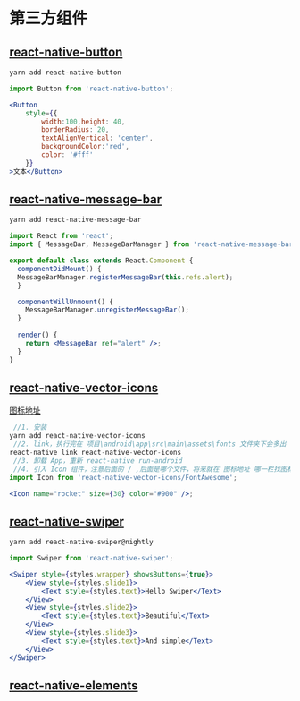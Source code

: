 # 第三方组件

## [react-native-button](https://github.com/ide/react-native-button)

```jsx
yarn add react-native-button

import Button from 'react-native-button';

<Button 
    style={{
        width:100,height: 40,
        borderRadius: 20,
        textAlignVertical: 'center',
        backgroundColor:'red',
        color: '#fff'
    }}
>文本</Button>
```

## [react-native-message-bar](https://github.com/KBLNY/react-native-message-bar)

```jsx
yarn add react-native-message-bar

import React from 'react';
import { MessageBar, MessageBarManager } from 'react-native-message-bar';

export default class extends React.Component {
  componentDidMount() {
  MessageBarManager.registerMessageBar(this.refs.alert);
  }

  componentWillUnmount() {
    MessageBarManager.unregisterMessageBar();
  }
    
  render() {
    return <MessageBar ref="alert" />;
  }
}


```

## [react-native-vector-icons](https://github.com/oblador/react-native-vector-icons)

[图标地址](https://oblador.github.io/react-native-vector-icons/)

```jsx
 //1. 安装
yarn add react-native-vector-icons
 //2. link，执行完在 项目\android\app\src\main\assets\fonts 文件夹下会多出 ttf 格式的图标文件
react-native link react-native-vector-icons
 //3. 卸载 App，重新 react-native run-android
 //4. 引入 Icon 组件，注意后面的 / ,后面是哪个文件，将来就在 图标地址 哪一栏找图标名字
import Icon from 'react-native-vector-icons/FontAwesome';

<Icon name="rocket" size={30} color="#900" />;
```

## [react-native-swiper](https://github.com/leecade/react-native-swiper)

```jsx
yarn add react-native-swiper@nightly

import Swiper from 'react-native-swiper';

<Swiper style={styles.wrapper} showsButtons={true}>
    <View style={styles.slide1}>
        <Text style={styles.text}>Hello Swiper</Text>
    </View>
    <View style={styles.slide2}>
        <Text style={styles.text}>Beautiful</Text>
    </View>
    <View style={styles.slide3}>
        <Text style={styles.text}>And simple</Text>
    </View>
</Swiper>
```

## [react-native-elements](https://react-native-elements.github.io/react-native-elements/docs/getting_started.html)

